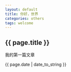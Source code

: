 ```yaml
---
layout: default
title: 你好，世界
categories: others
tags: welcome
---
```


## {{ page.title }}

我的第一篇文章

{{ page.date | date_to_string }}
